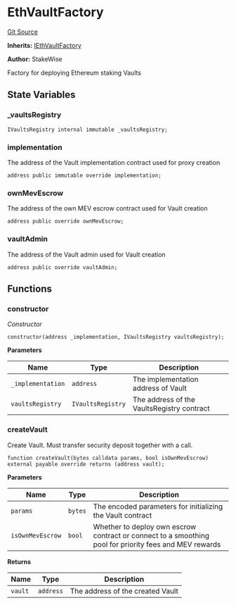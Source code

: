 # EthVaultFactory
[Git Source](https://github.com/stakewise/v3-core/blob/c4059a64871829ca60ea58f054baf8eb13d3572a/contracts/vaults/ethereum/EthVaultFactory.sol)

**Inherits:**
[IEthVaultFactory](/contracts/interfaces/IEthVaultFactory.sol/interface.IEthVaultFactory.md)

**Author:**
StakeWise

Factory for deploying Ethereum staking Vaults


## State Variables
### _vaultsRegistry

```solidity
IVaultsRegistry internal immutable _vaultsRegistry;
```


### implementation
The address of the Vault implementation contract used for proxy creation


```solidity
address public immutable override implementation;
```


### ownMevEscrow
The address of the own MEV escrow contract used for Vault creation


```solidity
address public override ownMevEscrow;
```


### vaultAdmin
The address of the Vault admin used for Vault creation


```solidity
address public override vaultAdmin;
```


## Functions
### constructor

*Constructor*


```solidity
constructor(address _implementation, IVaultsRegistry vaultsRegistry);
```
**Parameters**

|Name|Type|Description|
|----|----|-----------|
|`_implementation`|`address`|The implementation address of Vault|
|`vaultsRegistry`|`IVaultsRegistry`|The address of the VaultsRegistry contract|


### createVault

Create Vault. Must transfer security deposit together with a call.


```solidity
function createVault(bytes calldata params, bool isOwnMevEscrow) external payable override returns (address vault);
```
**Parameters**

|Name|Type|Description|
|----|----|-----------|
|`params`|`bytes`|The encoded parameters for initializing the Vault contract|
|`isOwnMevEscrow`|`bool`|Whether to deploy own escrow contract or connect to a smoothing pool for priority fees and MEV rewards|

**Returns**

|Name|Type|Description|
|----|----|-----------|
|`vault`|`address`|The address of the created Vault|


